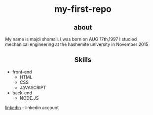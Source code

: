 <h1 align="center">my-first-repo</h1>

<h2 align="center">about</h2>

<p> My name is majdi shomali. I was born on AUG 17th,1997 
 I studied mechanical engineering at the hashemite university in November 2015 </p>
<h2 align="center">Skills</h2>

- front-end
  - HTML
  - CSS
  -  JAVASCRIPT
- back-end
   - NODE.JS

[linkedin](https://www.linkedin.com/in/majdi-shomali-b7a5bb1b9) - linkedin account
